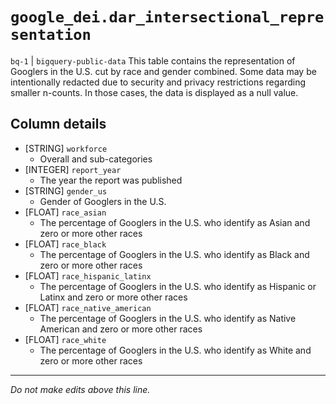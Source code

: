 # `google_dei.dar_intersectional_representation`
`bq-1` | `bigquery-public-data`
This table contains the representation of Googlers in the U.S. cut by race and gender combined. Some data may be intentionally redacted due to security and privacy restrictions regarding smaller n-counts. In those cases, the data is displayed as a null value.

## Column details
* [STRING]    `workforce`
  - Overall and sub-categories
* [INTEGER]   `report_year`
  - The year the report was published
* [STRING]    `gender_us`
  - Gender of Googlers in the U.S.
* [FLOAT]     `race_asian`
  - The percentage of Googlers in the U.S. who identify as Asian and zero or more other races
* [FLOAT]     `race_black`
  - The percentage of Googlers in the U.S. who identify as Black and zero or more other races
* [FLOAT]     `race_hispanic_latinx`
  - The percentage of Googlers in the U.S. who identify as Hispanic or Latinx and zero or more other races
* [FLOAT]     `race_native_american`
  - The percentage of Googlers in the U.S. who identify as Native American and zero or more other races
* [FLOAT]     `race_white`
  - The percentage of Googlers in the U.S. who identify as White and zero or more other races

-------------------------------------------------------------------------------
*Do not make edits above this line.*
